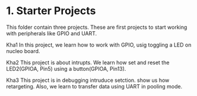 # 1. Starter Projects
 
  This folder contain three projects. 
  These are first projects to start working with peripherals like GPIO and UART.
  
  Kha1
  In this project, we learn how to work with GPIO, usig toggling a LED on nucleo board.

  Kha2
  This project is about intrupts. We learn how set and reset the LED2(GPIOA, Pin5) using
  a button(GPIOA, Pin13).

  Kha3
  This project is in debugging intruduce setction. show us how retargeting.
  Also, we learn to transfer data using UART in pooling mode.
